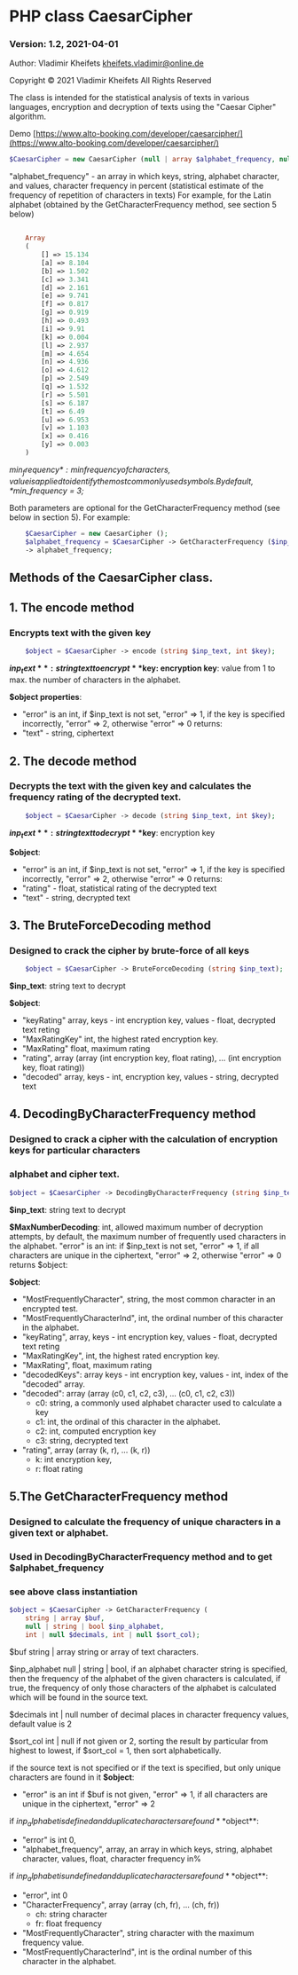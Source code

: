# PHP class CaesarCipher

### Version: 1.2, 2021-04-01

Author: Vladimir Kheifets <kheifets.vladimir@online.de>

Copyright &copy; 2021 Vladimir Kheifets All Rights Reserved

The class is intended for the statistical analysis of texts in various languages,
encryption and decryption of texts using the "Caesar Cipher" algorithm.
 
Demo
[https://www.alto-booking.com/developer/caesarcipher/](https://www.alto-booking.com/developer/caesarcipher/)

```php
$CaesarCipher = new CaesarCipher (null | array $alphabet_frequency, null | int $min_frequency);

```
"alphabet_frequency" - an array in which keys, string, alphabet character, and values, character frequency in percent (statistical estimate of the frequency of repetition of characters in texts)
For example, for the Latin alphabet (obtained by the GetCharacterFrequency method, see section 5 below)

```php

    Array
    (
        [] => 15.134
        [a] => 8.104
        [b] => 1.502
        [c] => 3.341
        [d] => 2.161
        [e] => 9.741
        [f] => 0.817
        [g] => 0.919
        [h] => 0.493
        [i] => 9.91
        [k] => 0.004
        [l] => 2.937
        [m] => 4.654
        [n] => 4.936
        [o] => 4.612
        [p] => 2.549
        [q] => 1.532
        [r] => 5.501
        [s] => 6.187
        [t] => 6.49
        [u] => 6.953
        [v] => 1.103
        [x] => 0.416
        [y] => 0.003
    )

```
*$min_frequency*: min frequency of characters, value is applied
to identify the most commonly used symbols. By default, *$min_frequency = 3;*

Both parameters are optional for the GetCharacterFrequency method (see below in section 5).
For example:

```php
    $CaesarCipher = new CaesarCipher ();
    $alphabet_frequency = $CaesarСipher -> GetCharacterFrequency ($inp_text, true, 3, 2)
    -> alphabet_frequency;

```

## Methods of the CaesarCipher class.

## 1. The encode method

### Encrypts text with the given key

```php
    $object = $CaesarСipher -> encode (string $inp_text, int $key);

```

**$inp_text**: string text to encrypt
**$key: encryption key**: value from 1 to max. the number of characters in the alphabet.

**$object properties**:
- "error" is an int,
if $inp_text is not set, "error" => 1,
if the key is specified incorrectly, "error" => 2,
otherwise "error" => 0 returns:
- "text" - string, ciphertext

## 2. The decode method


### Decrypts the text with the given key and calculates the frequency rating of the decrypted text.

```php
    $object = $CaesarСipher -> decode (string $inp_text, int $key);

```
**$inp_text**: string text to decrypt
**$key**: encryption key

**$object**:
- "error" is an int,
if $inp_text is not set, "error" => 1,
if the key is specified incorrectly, "error" => 2,
otherwise "error" => 0 returns:
- "rating" - float, statistical rating of the decrypted text
- "text" - string, decrypted text

## 3. The BruteForceDecoding method

### Designed to crack the cipher by brute-force of all keys

```php
    $object = $CaesarСipher -> BruteForceDecoding (string $inp_text);
```

**$inp_text**: string text to decrypt

**$object**:
- "keyRating" array, keys - int encryption key, values - float, decrypted text reting
- "MaxRatingKey" int, the highest rated encryption key.
- "MaxRating" float, maximum rating
- "rating", array (array (int encryption key, float rating), ... (int encryption key, float rating))
- "decoded" array, keys - int, encryption key, values - string, decrypted text

## 4. DecodingByCharacterFrequency method

### Designed to crack a cipher with the calculation of encryption keys for particular characters
### alphabet and cipher text.

```php
$object = $CaesarCipher -> DecodingByCharacterFrequency (string $inp_text, int | null $MaxNumberDecoding);
```
**$inp_text**: string text to decrypt

**$MaxNumberDecoding**: int, allowed maximum number of decryption attempts,
by default, the maximum number of frequently used characters in the alphabet.
"error" is an int:
if $inp_text is not set, "error" => 1,
if all characters are unique in the ciphertext, "error" => 2,
otherwise "error" => 0 returns $object:

**$object**:
- "MostFrequentlyCharacter", string, the most common character in an encrypted test.
- "MostFrequentlyCharacterInd", int, the ordinal number of this character in the alphabet.
- "keyRating", array, keys - int encryption key, values - float, decrypted text reting
- "MaxRatingKey", int, the highest rated encryption key.
- "MaxRating", float, maximum rating
- "decodedKeys": array keys - int encryption key, values - int, index of the "decoded" array.
- "decoded": array (array (c0, c1, c2, c3), ... (c0, c1, c2, c3))
   - c0: string, a commonly used alphabet character used to calculate a key
   - c1: int, the ordinal of this character in the alphabet.
   - c2: int, computed encryption key
   - c3: string, decrypted text
- "rating", array (array (k, r), ... (k, r))
   - k: int encryption key,
   - r: float rating


## 5.The GetCharacterFrequency method

### Designed to calculate the frequency of unique characters in a given text or alphabet.
### Used in DecodingByCharacterFrequency method and to get $alphabet_frequency
### see above class instantiation

```php
$object = $CaesarСipher -> GetCharacterFrequency (
    string | array $buf,
    null | string | bool $inp_alphabet,
    int | null $decimals, int | null $sort_col);
```

$buf string | array string or array of text characters.

$inp_alphabet null | string | bool, if an alphabet character string is specified,
then the frequency of the alphabet of the given characters is calculated,
if true, the frequency of only those characters of the alphabet is calculated
which will be found in the source text.

$decimals int | null number of decimal places in character frequency values,
 default value is 2

$sort_col int | null if not given or 2, sorting the result by particular from highest to lowest,
if $sort_col = 1, then sort alphabetically.

if the source text is not specified or if the text is specified, but only unique characters are found in it
**$object**:
- "error" is an int
if $buf is not given, "error" => 1,
if all characters are unique in the ciphertext, "error" => 2

if $inp_alphabet is defined and duplicate characters are found
**$object**:
- "error" is int 0,
- "alphabet_frequency", array, an array in which keys, string, alphabet character,
values, float, character frequency in%

if $inp_alphabet is undefined and duplicate characters are found
**$object**:
- "error", int 0
- "CharacterFrequency", array (array (ch, fr), ... (ch, fr))
  - ch: string character
  - fr: float frequency
- "MostFrequentlyCharacter", string character with the maximum frequency value.
- "MostFrequentlyCharacterInd", int is the ordinal number of this character in the alphabet.